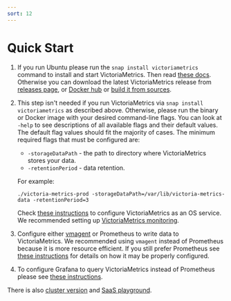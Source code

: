```yaml
---
sort: 12
---
```


# Quick Start

1. If you run Ubuntu please run the `snap install victoriametrics` command to install and start VictoriaMetrics. Then read [these docs](https://snapcraft.io/victoriametrics).
   Otherwise you can download the latest VictoriaMetrics release from [releases page](https://github.com/VictoriaMetrics/VictoriaMetrics/releases),
   or [Docker hub](https://hub.docker.com/r/victoriametrics/victoria-metrics/)
   or [build it from sources](https://docs.victoriametrics.com/Single-server-VictoriaMetrics.html#how-to-build-from-sources). 

2. This step isn't needed if you run VictoriaMetrics via `snap install victoriametrics` as described above.
   Otherwise, please run the binary or Docker image with your desired command-line flags. You can look at `-help` to see descriptions of all available flags
   and their default values. The default flag values should fit the majority of cases. The minimum required flags that must be configured are:

   * `-storageDataPath` - the path to directory where VictoriaMetrics stores your data.
   * `-retentionPeriod` - data retention.

   For example:

   `./victoria-metrics-prod -storageDataPath=/var/lib/victoria-metrics-data -retentionPeriod=3`

   Check [these instructions](https://github.com/VictoriaMetrics/VictoriaMetrics/issues/43) to configure VictoriaMetrics as an OS service.
   We recommended setting up [VictoriaMetrics monitoring](https://docs.victoriametrics.com/Single-server-VictoriaMetrics.html#monitoring).

3. Configure either [vmagent](https://docs.victoriametrics.com/vmagent.html) or Prometheus to write data to VictoriaMetrics.
   We recommended using `vmagent` instead of Prometheus because it is more resource efficient. If you still prefer Prometheus
   see [these instructions](https://docs.victoriametrics.com/Single-server-VictoriaMetrics.html#prometheus-setup)
   for details on how it may be properly configured.

4. To configure Grafana to query VictoriaMetrics instead of Prometheus
   please see [these instructions](https://docs.victoriametrics.com/Single-server-VictoriaMetrics.html#grafana-setup).


There is also [cluster version](https://github.com/VictoriaMetrics/VictoriaMetrics/tree/cluster) and [SaaS playground](https://play.victoriametrics.com/signIn).
